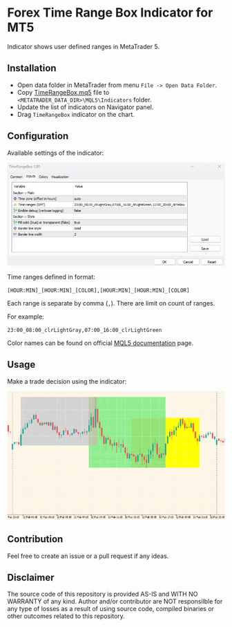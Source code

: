 # Forex Time Range Box Indicator for MT5
Indicator shows user defined ranges in MetaTrader 5.

## Installation
- Open data folder in MetaTrader from menu `File -> Open Data Folder`.
- Copy [TimeRangeBox.mq5](MQL5/Indicators/TimeRangeBox.mq5) file to `<METATRADER_DATA_DIR>\MQL5\Indicators` folder.
- Update the list of indicators on Navigator panel.
- Drag `TimeRangeBox` indicator on the chart.

## Configuration
Available settings of the indicator:

![docs](docs/config.png)

Time ranges defined in format:
```
[HOUR:MIN]_[HOUR:MIN]_[COLOR],[HOUR:MIN]_[HOUR:MIN]_[COLOR]
```
Each range is separate by comma (`,`). There are limit on count of ranges.

For example:
```
23:00_08:00_clrLightGray,07:00_16:00_clrLightGreen
```

Color names can be found on official [MQL5 documentation](https://www.mql5.com/en/docs/constants/objectconstants/webcolors) page.

## Usage
Make a trade decision using the indicator:

![docs](docs/view.png)

## Contribution
Feel free to create an issue or a pull request if any ideas.

## Disclaimer
The source code of this repository is provided AS-IS and WITH NO WARRANTY of any kind.
Author and/or contributor are NOT responsilble for any type of losses as a result of using source code, 
compiled binaries or other outcomes related to this repository.
